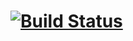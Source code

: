 # [![Build Status](https://travis-ci.org/BURNINGTIGER/simplex.svg?branch=master)](https://travis-ci.org/BURNINGTIGER/simplex)